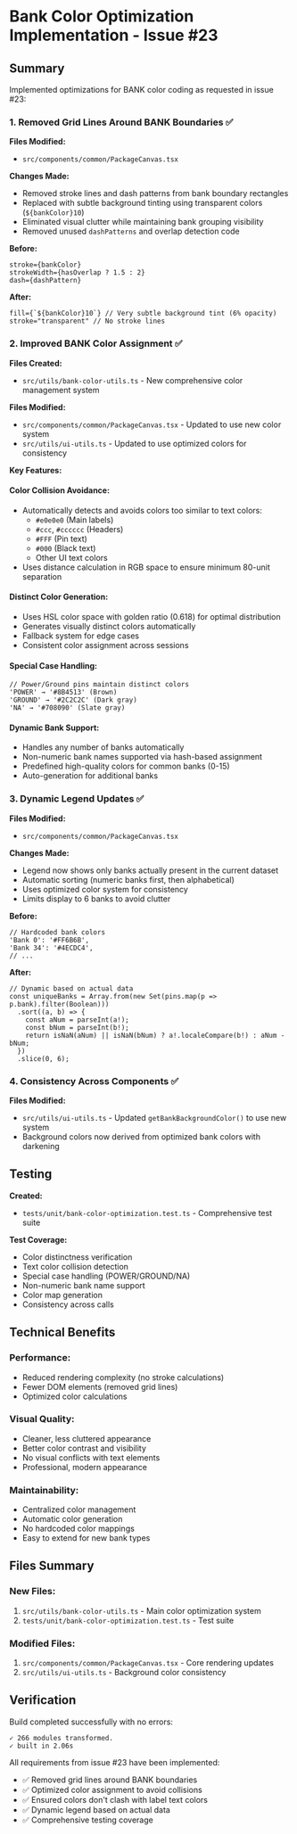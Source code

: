 # Bank Color Optimization Implementation - Issue #23

## Summary

Implemented optimizations for BANK color coding as requested in issue #23:

### 1. **Removed Grid Lines Around BANK Boundaries** ✅

**Files Modified:**
- `src/components/common/PackageCanvas.tsx`

**Changes Made:**
- Removed stroke lines and dash patterns from bank boundary rectangles
- Replaced with subtle background tinting using transparent colors (`${bankColor}10`)
- Eliminated visual clutter while maintaining bank grouping visibility
- Removed unused `dashPatterns` and overlap detection code

**Before:**
```tsx
stroke={bankColor}
strokeWidth={hasOverlap ? 1.5 : 2}
dash={dashPattern}
```

**After:**
```tsx
fill={`${bankColor}10`} // Very subtle background tint (6% opacity)
stroke="transparent" // No stroke lines
```

### 2. **Improved BANK Color Assignment** ✅

**Files Created:**
- `src/utils/bank-color-utils.ts` - New comprehensive color management system

**Files Modified:**
- `src/components/common/PackageCanvas.tsx` - Updated to use new color system
- `src/utils/ui-utils.ts` - Updated to use optimized colors for consistency

**Key Features:**

#### **Color Collision Avoidance:**
- Automatically detects and avoids colors too similar to text colors:
  - `#e0e0e0` (Main labels)
  - `#ccc`, `#cccccc` (Headers)
  - `#FFF` (Pin text)
  - `#000` (Black text)
  - Other UI text colors
- Uses distance calculation in RGB space to ensure minimum 80-unit separation

#### **Distinct Color Generation:**
- Uses HSL color space with golden ratio (0.618) for optimal distribution
- Generates visually distinct colors automatically
- Fallback system for edge cases
- Consistent color assignment across sessions

#### **Special Case Handling:**
```tsx
// Power/Ground pins maintain distinct colors
'POWER' → '#8B4513' (Brown)
'GROUND' → '#2C2C2C' (Dark gray)
'NA' → '#708090' (Slate gray)
```

#### **Dynamic Bank Support:**
- Handles any number of banks automatically
- Non-numeric bank names supported via hash-based assignment
- Predefined high-quality colors for common banks (0-15)
- Auto-generation for additional banks

### 3. **Dynamic Legend Updates** ✅

**Files Modified:**
- `src/components/common/PackageCanvas.tsx`

**Changes Made:**
- Legend now shows only banks actually present in the current dataset
- Automatic sorting (numeric banks first, then alphabetical)
- Uses optimized color system for consistency
- Limits display to 6 banks to avoid clutter

**Before:**
```tsx
// Hardcoded bank colors
'Bank 0': '#FF6B6B',
'Bank 34': '#4ECDC4',
// ...
```

**After:**
```tsx
// Dynamic based on actual data
const uniqueBanks = Array.from(new Set(pins.map(p => p.bank).filter(Boolean)))
  .sort((a, b) => {
    const aNum = parseInt(a!);
    const bNum = parseInt(b!);
    return isNaN(aNum) || isNaN(bNum) ? a!.localeCompare(b!) : aNum - bNum;
  })
  .slice(0, 6);
```

### 4. **Consistency Across Components** ✅

**Files Modified:**
- `src/utils/ui-utils.ts` - Updated `getBankBackgroundColor()` to use new system
- Background colors now derived from optimized bank colors with darkening

## Testing

**Created:**
- `tests/unit/bank-color-optimization.test.ts` - Comprehensive test suite

**Test Coverage:**
- Color distinctness verification
- Text color collision detection
- Special case handling (POWER/GROUND/NA)
- Non-numeric bank name support
- Color map generation
- Consistency across calls

## Technical Benefits

### **Performance:**
- Reduced rendering complexity (no stroke calculations)
- Fewer DOM elements (removed grid lines)
- Optimized color calculations

### **Visual Quality:**
- Cleaner, less cluttered appearance
- Better color contrast and visibility
- No visual conflicts with text elements
- Professional, modern appearance

### **Maintainability:**
- Centralized color management
- Automatic color generation
- No hardcoded color mappings
- Easy to extend for new bank types

## Files Summary

### **New Files:**
1. `src/utils/bank-color-utils.ts` - Main color optimization system
2. `tests/unit/bank-color-optimization.test.ts` - Test suite

### **Modified Files:**
1. `src/components/common/PackageCanvas.tsx` - Core rendering updates
2. `src/utils/ui-utils.ts` - Background color consistency

## Verification

Build completed successfully with no errors:
```
✓ 266 modules transformed.
✓ built in 2.06s
```

All requirements from issue #23 have been implemented:
- ✅ Removed grid lines around BANK boundaries
- ✅ Optimized color assignment to avoid collisions
- ✅ Ensured colors don't clash with label text colors
- ✅ Dynamic legend based on actual data
- ✅ Comprehensive testing coverage
